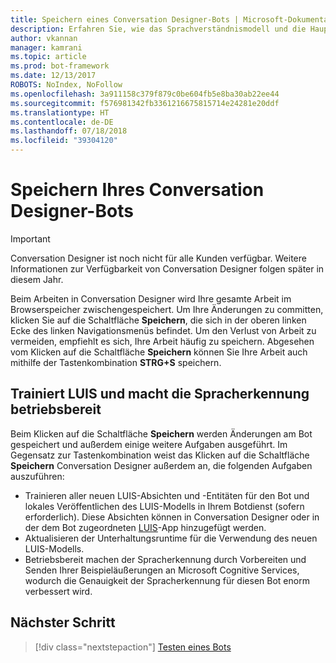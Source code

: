 ```yaml
---
title: Speichern eines Conversation Designer-Bots | Microsoft-Dokumentation
description: Erfahren Sie, wie das Sprachverständnismodell und die Hauptspracherkennung in einem Conversation Designer-Bot gespeichert und trainiert werden.
author: vkannan
manager: kamrani
ms.topic: article
ms.prod: bot-framework
ms.date: 12/13/2017
ROBOTS: NoIndex, NoFollow
ms.openlocfilehash: 3a911158c379f879c0be604fb5e8ba30ab22ee44
ms.sourcegitcommit: f576981342fb3361216675815714e24281e20ddf
ms.translationtype: HT
ms.contentlocale: de-DE
ms.lasthandoff: 07/18/2018
ms.locfileid: "39304120"
---
```

# <a name="saving-your-conversation-designer-bot"></a>Speichern Ihres Conversation Designer-Bots
> [!IMPORTANT]
> Conversation Designer ist noch nicht für alle Kunden verfügbar. Weitere Informationen zur Verfügbarkeit von Conversation Designer folgen später in diesem Jahr.

Beim Arbeiten in Conversation Designer wird Ihre gesamte Arbeit im Browserspeicher zwischengespeichert. Um Ihre Änderungen zu committen, klicken Sie auf die Schaltfläche **Speichern**, die sich in der oberen linken Ecke des linken Navigationsmenüs befindet. Um den Verlust von Arbeit zu vermeiden, empfiehlt es sich, Ihre Arbeit häufig zu speichern. Abgesehen vom Klicken auf die Schaltfläche **Speichern** können Sie Ihre Arbeit auch mithilfe der Tastenkombination **STRG+S** speichern.

## <a name="trains-luis-and-primes-speech-recognition"></a>Trainiert LUIS und macht die Spracherkennung betriebsbereit

Beim Klicken auf die Schaltfläche **Speichern** werden Änderungen am Bot gespeichert und außerdem einige weitere Aufgaben ausgeführt. Im Gegensatz zur Tastenkombination weist das Klicken auf die Schaltfläche **Speichern** Conversation Designer außerdem an, die folgenden Aufgaben auszuführen:

- Trainieren aller neuen LUIS-Absichten und -Entitäten für den Bot und lokales Veröffentlichen des LUIS-Modells in Ihrem Botdienst (sofern erforderlich). Diese Absichten können in Conversation Designer oder in der dem Bot zugeordneten [LUIS](https://luis.ai)-App hinzugefügt werden.
- Aktualisieren der Unterhaltungsruntime für die Verwendung des neuen LUIS-Modells.
- Betriebsbereit machen der Spracherkennung durch Vorbereiten und Senden Ihrer Beispieläußerungen an Microsoft Cognitive Services, wodurch die Genauigkeit der Spracherkennung für diesen Bot enorm verbessert wird.

## <a name="next-step"></a>Nächster Schritt
> [!div class="nextstepaction"]
> [Testen eines Bots](conversation-designer-debug-bot.md)
